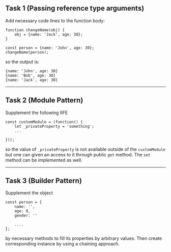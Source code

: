 ## Task 1 (Passing reference type arguments)

Add necessary code lines to the function body:

    function changeName(obj) {
        obj = {name: 'Jack', age: 30};
    }

    const person = {name: 'John', age: 30};
    changeName(person);


so the output is:

    {name: 'John', age: 30}
    {name: 'Bob', age: 30}
    {name: 'Jack', age: 30}

***
## Task 2 (Module Pattern)

Supplement the following IIFE

    const customModule = (function() {
        let _privateProperty = 'something';
        ...

    }();

so the value of `_privateProperty` is not available outside of the `customModule` but one can given an access to it through public `get` method. The `set` method can be implemented as well.

***
## Task 3 (Builder Pattern)

Supplement the object 

    const person = {
        name: '', 
        age: 0, 
        gender: ''

        ....
    };

by necessary methods to fill its properties by arbitrary values. Then create corresponding instance by using a chaining approach.


